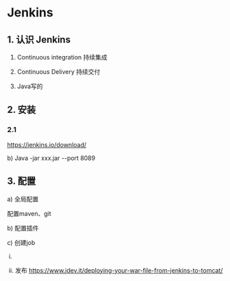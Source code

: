# Jenkins

## 1. 认识 Jenkins

1. Continuous integration 持续集成

2. Continuous Delivery      持续交付

3. Java写的

## 2. 安装

### 2.1

https://jenkins.io/download/

b)  Java -jar xxx.jar --port 8089

## 3. 配置

a)  全局配置

  

  

配置maven、git

 

b)  配置插件

  

 

c)  创建job

​       i.       

​       ii.     发布 https://www.jdev.it/deploying-your-war-file-from-jenkins-to-tomcat/ 

  

  